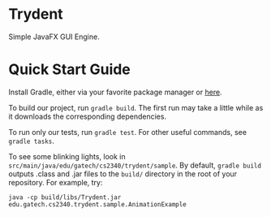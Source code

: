# Trydent
Simple JavaFX GUI Engine.

# Quick Start Guide

Install Gradle, either via your favorite package manager or [here](https://gradle.org/).

To build our project, run `gradle build`. The first run may take a little while as it downloads the corresponding
dependencies.

To run only our tests, run `gradle test`. For other useful commands, see `gradle tasks`.

To see some blinking lights, look in `src/main/java/edu/gatech/cs2340/trydent/sample`. By default, `gradle build` outputs .class and .jar files to the `build/` directory in the root of your repository. For example, try:

`java -cp build/libs/Trydent.jar edu.gatech.cs2340.trydent.sample.AnimationExample`
